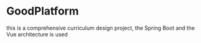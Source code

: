 # GoodPlatform
this is a comprehensive curriculum design project, the Spring Boot and the Vue architecture is used
